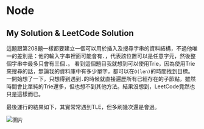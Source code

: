 # Node

## My Solution & LeetCode Solution

這題跟第208題一樣都要建立一個可以用於插入及搜尋字串的資料結構，不過他唯一的差別是：他的輸入字串裡面可能會有`.`，代表該位置可以是任意字元，然後整個字串中最多只會有三個`.`。
看到這個題目我就想到可以使用Trie，因為使用Trie來搜尋的話，無論我的資料庫中有多少單字，都可以在`O(len)`的時間找到目標。一開始想了一下，只想得到遇到`.`的時候就直接遍歷所有已經存在的子節點，雖然時間會比單純的Trie還多，但也想不到其他方法。結果沒想到，LeetCode竟然也只是這樣而已。

最後運行的結果如下，其實常常遇到TLE，但多刷幾次還是會過。

![圖片](https://user-images.githubusercontent.com/55487740/201658634-7cec343d-16cd-42e1-a2dd-b69f1d464eac.png)
